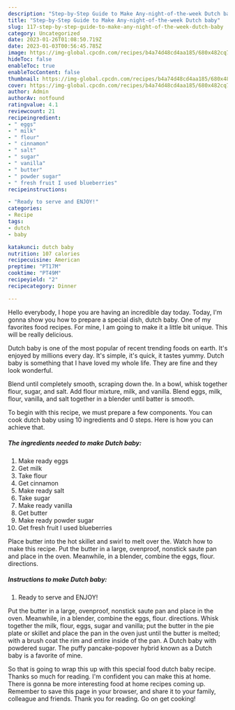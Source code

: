 ```yaml
---
description: "Step-by-Step Guide to Make Any-night-of-the-week Dutch baby"
title: "Step-by-Step Guide to Make Any-night-of-the-week Dutch baby"
slug: 117-step-by-step-guide-to-make-any-night-of-the-week-dutch-baby
category: Uncategorized
date: 2023-01-26T01:08:50.719Z
date: 2023-01-03T00:56:45.785Z
image: https://img-global.cpcdn.com/recipes/b4a74d48cd4aa185/680x482cq70/dutch-baby-recipe-main-photo.jpg
hideToc: false
enableToc: true
enableTocContent: false
thumbnail: https://img-global.cpcdn.com/recipes/b4a74d48cd4aa185/680x482cq70/dutch-baby-recipe-main-photo.jpg
cover: https://img-global.cpcdn.com/recipes/b4a74d48cd4aa185/680x482cq70/dutch-baby-recipe-main-photo.jpg
author: Admin
authorAv: notfound
ratingvalue: 4.1
reviewcount: 21
recipeingredient:
- " eggs"
- " milk"
- " flour"
- " cinnamon"
- " salt"
- " sugar"
- " vanilla"
- " butter"
- " powder sugar"
- " fresh fruit I used blueberries"
recipeinstructions:

- "Ready to serve and ENJOY!"
categories:
- Recipe
tags:
- dutch
- baby

katakunci: dutch baby 
nutrition: 107 calories
recipecuisine: American
preptime: "PT17M"
cooktime: "PT49M"
recipeyield: "2"
recipecategory: Dinner

---
```



Hello everybody, I hope you are having an incredible day today. Today, I'm gonna show you how to prepare a special dish, dutch baby. One of my favorites food recipes. For mine, I am going to make it a little bit unique. This will be really delicious.

Dutch baby is one of the most popular of recent trending foods on earth. It's enjoyed by millions every day. It's simple, it's quick, it tastes yummy. Dutch baby is something that I have loved my whole life. They are fine and they look wonderful.

Blend until completely smooth, scraping down the. In a bowl, whisk together flour, sugar, and salt. Add flour mixture, milk, and vanilla. Blend eggs, milk, flour, vanilla, and salt together in a blender until batter is smooth.


To begin with this recipe, we must prepare a few components. You can cook dutch baby using 10 ingredients and 0 steps. Here is how you can achieve that.

<!--inarticleads1-->

##### The ingredients needed to make Dutch baby:

1. Make ready  eggs
1. Get  milk
1. Take  flour
1. Get  cinnamon
1. Make ready  salt
1. Take  sugar
1. Make ready  vanilla
1. Get  butter
1. Make ready  powder sugar
1. Get  fresh fruit I used blueberries


Place butter into the hot skillet and swirl to melt over the. Watch how to make this recipe. Put the butter in a large, ovenproof, nonstick saute pan and place in the oven. Meanwhile, in a blender, combine the eggs, flour. directions. 

<!--inarticleads2-->

##### Instructions to make Dutch baby:


1. Ready to serve and ENJOY!

Put the butter in a large, ovenproof, nonstick saute pan and place in the oven. Meanwhile, in a blender, combine the eggs, flour. directions. Whisk together the milk, flour, eggs, sugar and vanilla; put the butter in the pie plate or skillet and place the pan in the oven just until the butter is melted; with a brush coat the rim and entire inside of the pan. A Dutch baby with powdered sugar. The puffy pancake-popover hybrid known as a Dutch baby is a favorite of mine. 

So that is going to wrap this up with this special food dutch baby recipe. Thanks so much for reading. I'm confident you can make this at home. There is gonna be more interesting food at home recipes coming up. Remember to save this page in your browser, and share it to your family, colleague and friends. Thank you for reading. Go on get cooking!
